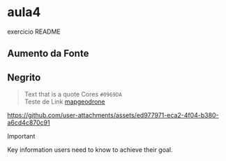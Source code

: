# aula4
exercicio README
## Aumento da Fonte
## **Negrito**   
> Text that is a quote
> Cores `#0969DA` <br/>
> Teste de Link [mapgeodrone](https://www.mapgeodrone.com/) <br/>



https://github.com/user-attachments/assets/ed977971-eca2-4f04-b380-a6cd4c870c91

> [!IMPORTANT]
> Key information users need to know to achieve their goal.
